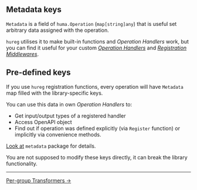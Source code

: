 ## Metadata keys

`Metadata` is a field of `huma.Operation` (`map[string]any`) 
that is useful set arbitrary data assigned with the operation. 

`hureg` utilises it to make built-in functions and _Operation Handlers_ work, 
but you can find it useful for your custom 
[_Operation Handlers_](./op_handlers.md) and 
[_Registration Middlewares_](./reg_middlewares.md).

## Pre-defined keys

If you use `hureg` registration functions, every operation will have `Metadata` map filled with the 
library-specific keys. 

You can use this data in own _Operation Handlers_ to:
- Get input/output types of a registered handler
- Access OpenAPI object
- Find out if operation was defined explicitly (via `Register` function) or implicitly via convenience methods.

[Look at](./../pkg/huma/metadata/keys.go) `metadata` package for details.

You are not supposed to modify these keys directly, it can break the library functionality.

---

[Per-group Transformers →](./transformers.md)